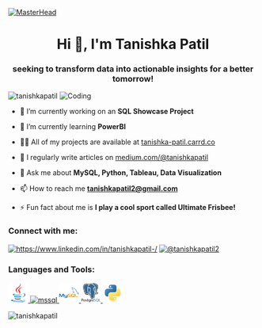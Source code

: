 [![MasterHead](https://media.licdn.com/dms/image/D5616AQFzZJ83EK7Dnw/profile-displaybackgroundimage-shrink_350_1400/0/1677283468666?e=1713398400&v=beta&t=R-HaFUR6t9sYAHytiowWp8qbYy2T-FZqn7uZC6oI1CE)](https://tanishkapatil.io)
<h1 align="center">Hi 👋, I'm Tanishka Patil</h1>
<h3 align="center">seeking to transform data into actionable insights for a better tomorrow!</h3>

<img align="right" alt="Coding" width="400" src="https://mir-s3-cdn-cf.behance.net/project_modules/disp/601014116770475.6068beff4640a.gif">

<p align="left"> <img src="https://komarev.com/ghpvc/?username=tanishkapatil&label=Profile%20views&color=0e75b6&style=flat" alt="tanishkapatil" /> </p>

- 🔭 I’m currently working on an **SQL Showcase Project**

- 🌱 I’m currently learning **PowerBI**

- 👨‍💻 All of my projects are available at [tanishka-patil.carrd.co](https://tanishka-patil.carrd.co)

- 📝 I regularly write articles on [medium.com/@tanishkapatil](https://medium.com/@tanishkapatil2/my-first-data-analytics-personal-project-fc6998312a2f)

- 💬 Ask me about **MySQL, Python, Tableau, Data Visualization**

- 📫 How to reach me **tanishkapatil2@gmail.com**

- ⚡ Fun fact about me is **I play a cool sport called Ultimate Frisbee!**

<h3 align="left">Connect with me:</h3>
<p align="left">
<a href="https://linkedin.com/in/https://www.linkedin.com/in/tanishkapatil-/" target="blank"><img align="center" src="https://raw.githubusercontent.com/rahuldkjain/github-profile-readme-generator/master/src/images/icons/Social/linked-in-alt.svg" alt="https://www.linkedin.com/in/tanishkapatil-/" height="30" width="40" /></a>
<a href="https://medium.com/@tanishkapatil2" target="blank"><img align="center" src="https://raw.githubusercontent.com/rahuldkjain/github-profile-readme-generator/master/src/images/icons/Social/medium.svg" alt="@tanishkapatil2" height="30" width="40" /></a>
</p>

<h3 align="left">Languages and Tools:</h3>
<p align="left"> <a href="https://www.java.com" target="_blank" rel="noreferrer"> <img src="https://raw.githubusercontent.com/devicons/devicon/master/icons/java/java-original.svg" alt="java" width="40" height="40"/> </a> <a href="https://www.microsoft.com/en-us/sql-server" target="_blank" rel="noreferrer"> <img src="https://www.svgrepo.com/show/303229/microsoft-sql-server-logo.svg" alt="mssql" width="40" height="40"/> </a> <a href="https://www.mysql.com/" target="_blank" rel="noreferrer"> <img src="https://raw.githubusercontent.com/devicons/devicon/master/icons/mysql/mysql-original-wordmark.svg" alt="mysql" width="40" height="40"/> </a> <a href="https://www.postgresql.org" target="_blank" rel="noreferrer"> <img src="https://raw.githubusercontent.com/devicons/devicon/master/icons/postgresql/postgresql-original-wordmark.svg" alt="postgresql" width="40" height="40"/> </a> <a href="https://www.python.org" target="_blank" rel="noreferrer"> <img src="https://raw.githubusercontent.com/devicons/devicon/master/icons/python/python-original.svg" alt="python" width="40" height="40"/> </a> </p>

<p><img align="center" src="https://github-readme-stats.vercel.app/api/top-langs?username=tanishkapatil&show_icons=true&locale=en&layout=compact" alt="tanishkapatil" /></p>
